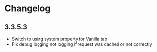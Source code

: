 # Changelog

## 3.3.5.3

- Switch to using system property for Vanilla tab
- Fix debug logging not logging if request was cached or not correctly
